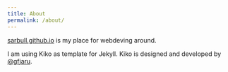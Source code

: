 ```yaml
---
title: About
permalink: /about/
---
```


<p class="lead"><a href="http://sarbull.github.io">sarbull.github.io</a> is my place for webdeving around.</p>

I am using Kiko as template for Jekyll. Kiko is designed and developed by [@gfjaru](https://twitter.com/gfjaru).
